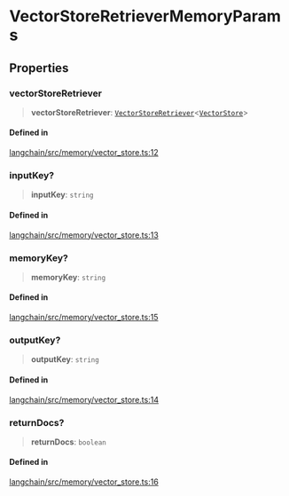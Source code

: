 VectorStoreRetrieverMemoryParams
================================

Properties[](#properties "Direct link to Properties")
------------------------------------------------------

### vectorStoreRetriever[](#vectorstoreretriever "Direct link to vectorStoreRetriever")

> **vectorStoreRetriever**: [`VectorStoreRetriever`](/docs/api/vectorstores_base/classes/VectorStoreRetriever)<[`VectorStore`](/docs/api/vectorstores_base/classes/VectorStore)\>

#### Defined in[](#defined-in "Direct link to Defined in")

[langchain/src/memory/vector\_store.ts:12](https://github.com/hwchase17/langchainjs/blob/1c1274d/langchain/src/memory/vector_store.ts#L12)

### inputKey?[](#inputkey "Direct link to inputKey?")

> **inputKey**: `string`

#### Defined in[](#defined-in-1 "Direct link to Defined in")

[langchain/src/memory/vector\_store.ts:13](https://github.com/hwchase17/langchainjs/blob/1c1274d/langchain/src/memory/vector_store.ts#L13)

### memoryKey?[](#memorykey "Direct link to memoryKey?")

> **memoryKey**: `string`

#### Defined in[](#defined-in-2 "Direct link to Defined in")

[langchain/src/memory/vector\_store.ts:15](https://github.com/hwchase17/langchainjs/blob/1c1274d/langchain/src/memory/vector_store.ts#L15)

### outputKey?[](#outputkey "Direct link to outputKey?")

> **outputKey**: `string`

#### Defined in[](#defined-in-3 "Direct link to Defined in")

[langchain/src/memory/vector\_store.ts:14](https://github.com/hwchase17/langchainjs/blob/1c1274d/langchain/src/memory/vector_store.ts#L14)

### returnDocs?[](#returndocs "Direct link to returnDocs?")

> **returnDocs**: `boolean`

#### Defined in[](#defined-in-4 "Direct link to Defined in")

[langchain/src/memory/vector\_store.ts:16](https://github.com/hwchase17/langchainjs/blob/1c1274d/langchain/src/memory/vector_store.ts#L16)
